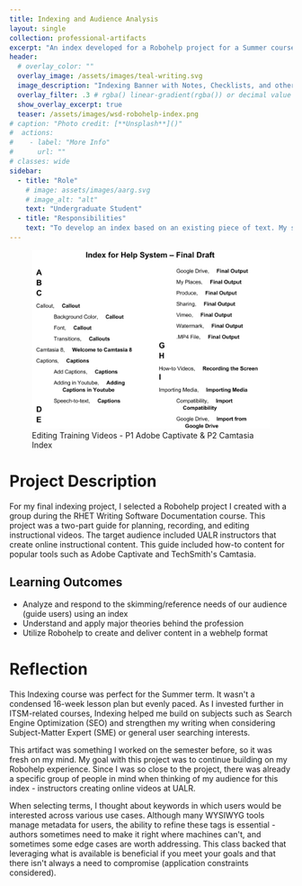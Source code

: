 ```yaml
---
title: Indexing and Audience Analysis
layout: single
collection: professional-artifacts
excerpt: "An index developed for a Robohelp project for a Summer course."
header:
  # overlay_color: ""
  overlay_image: /assets/images/teal-writing.svg
  image_description: "Indexing Banner with Notes, Checklists, and other Documentation vector"
  overlay_filter: .3 # rgba() linear-gradient(rgba()) or decimal value for black
  show_overlay_excerpt: true
  teaser: /assets/images/wsd-robohelp-index.png
# caption: "Photo credit: [**Unsplash**]()"
#  actions:
#    - label: "More Info"
#      url: ""
# classes: wide
sidebar:
  - title: "Role"
    # image: assets/images/aarg.svg
    # image_alt: "alt"
    text: "Undergraduate Student"
  - title: "Responsibilities"
    text: "To develop an index based on an existing piece of text. My subject was a group Robohelp project from my Writing Software Documentation class."
---
```


<figure>
  <img src="/assets/images/wsd-robohelp-index.png">
  <figcaption>Editing Training Videos - P1 Adobe Captivate & P2 Camtasia Index</figcaption>
</figure>

# Project Description

For my final indexing project, I selected a Robohelp project I created with a group during the RHET Writing Software Documentation course. This project was a two-part guide for planning, recording, and editing instructional videos. The target audience included UALR instructors that create online instructional content. This guide included how-to content for popular tools such as Adobe Captivate and TechSmith's Camtasia. 

## Learning Outcomes

- Analyze and respond to the skimming/reference needs of our audience (guide users) using an index
- Understand and apply major theories behind the profession
- Utilize Robohelp to create and deliver content in a webhelp format

# Reflection

This Indexing course was perfect for the Summer term. It wasn't a condensed 16-week lesson plan but evenly paced. As I invested further in ITSM-related courses, Indexing helped me build on subjects such as Search Engine Optimization (SEO) and strengthen my writing when considering Subject-Matter Expert (SME) or general user searching interests.  

This artifact was something I worked on the semester before, so it was fresh on my mind. My goal with this project was to continue building on my Robohelp experience. Since I was so close to the project, there was already a specific group of people in mind when thinking of my audience for this index - instructors creating online videos at UALR. 

When selecting terms, I thought about keywords in which users would be interested across various use cases. Although many WYSIWYG tools manage metadata for users, the ability to refine these tags is essential - authors sometimes need to make it right where machines can't, and sometimes some edge cases are worth addressing. This class backed that leveraging what is available is beneficial if you meet your goals and that there isn't always a need to compromise (application constraints considered). 
